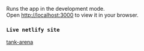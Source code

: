 
Runs the app in the development mode.\
Open [http://localhost:3000](http://localhost:3000) to view it in your browser.


### `Live netlify site`
[tank-arena](https://react-icons.github.io/react-icons/search?q=cart)

